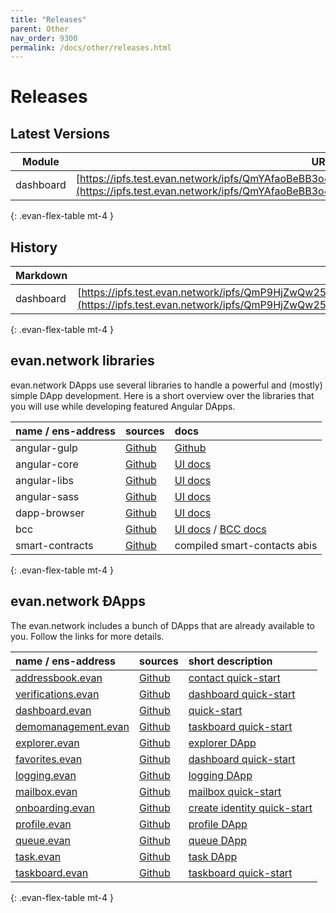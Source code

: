 ```yaml
---
title: "Releases"
parent: Other
nav_order: 9300
permalink: /docs/other/releases.html
---
```


# Releases

## Latest Versions

Module | URL | Version
--- | --- | ---
dashboard | [https://ipfs.test.evan.network/ipfs/QmYAfaoBeBB3o4dRXjZ6kcaBDutjfqr5cjanKQsXVBpTBe/index.html](https://ipfs.test.evan.network/ipfs/QmYAfaoBeBB3o4dRXjZ6kcaBDutjfqr5cjanKQsXVBpTBe/index.html) | 23.03.2018
{: .evan-flex-table mt-4 }

## History

Markdown | URL | Version
--- | --- | ---
dashboard| [https://ipfs.test.evan.network/ipfs/QmP9HjZwQw25Q6v1ceufaYxFbDsKx5Y6gBa3y8zUaKQD4R/index.html](https://ipfs.test.evan.network/ipfs/QmP9HjZwQw25Q6v1ceufaYxFbDsKx5Y6gBa3y8zUaKQD4R/index.html) | 21.03.2018
{: .evan-flex-table mt-4 }


## evan.network libraries

evan.network DApps use several libraries to handle a powerful and (mostly) simple DApp
development. Here is a short overview over the libraries that you will use while developing featured Angular DApps.

| name / ens-address | sources                                                       | docs                                                                                                                                                                                                      |
|:-------------------|:--------------------------------------------------------------|:----------------------------------------------------------------------------------------------------------------------------------------------------------------------------------------------------------|
| angular-gulp       | [Github](https://github.com/evannetwork/angular-gulp)         | [Github](https://github.com/evannetwork/angular-gulp)                                                                                                                                                     |
| angular-core       | [Github](https://github.com/evannetwork/ui-angular-core)      | [UI docs](https://ipfs.test.evan.network/ipns/QmReXE5YkiXviaHNG1ASfY6fFhEoiDKuSkgY4hxgZD9Gm8/angular-core)                                                                                                     |
| angular-libs       | [Github](https://github.com/evannetwork/ui-angular-libs)      | [UI docs](https://ipfs.test.evan.network/ipns/QmReXE5YkiXviaHNG1ASfY6fFhEoiDKuSkgY4hxgZD9Gm8/angular-libs)                                                                                                     |
| angular-sass       | [Github](https://github.com/evannetwork/ui-angular-sass)      | [UI docs](https://ipfs.test.evan.network/ipns/QmReXE5YkiXviaHNG1ASfY6fFhEoiDKuSkgY4hxgZD9Gm8/angular-sass)                                                                                                     |
| dapp-browser       | [Github](https://github.com/evannetwork/ui-dapp-browser)      | [UI docs](https://ipfs.test.evan.network/ipns/QmReXE5YkiXviaHNG1ASfY6fFhEoiDKuSkgY4hxgZD9Gm8/dapp-browser)                                                                                                     |
| bcc                | [Github](https://github.com/evannetwork/api-blockchain-core)  | [UI docs](https://ipfs.test.evan.network/ipns/QmReXE5YkiXviaHNG1ASfY6fFhEoiDKuSkgY4hxgZD9Gm8/bcc/bcc-bundle.html)  / [BCC docs](https://ipfs.test.evan.network/ipns/QmYmsPTdPPDLig6gKB1wu1De4KJtTqAXFLF1498umYs4M6) |
| smart-contracts    | [Github](https://github.com/evannetwork/smart-contracts-core) | compiled smart-contacts abis                                                                                                                                                                              |
{: .evan-flex-table mt-4 }


## evan.network ÐApps

The evan.network includes a bunch of DApps that are already available to you. Follow the links for
more details.

| name / ens-address                                                                    | sources                                                                                  | short description                                                        |
|:--------------------------------------------------------------------------------------|:-----------------------------------------------------------------------------------------|:-------------------------------------------------------------------------|
| [addressbook.evan](https://dashboard.evan.network/#/dashboard.evan/addressbook.evan)  | [Github](https://github.com/evannetwork/ui-core-dapps/tree/master/dapps/addressbook)     | [contact quick-start](/docs/first_steps/contacts.html)                   |
| [verifications.evan](https://dashboard.evan.network/#/verifications.evan)             | [Github](https://github.com/evannetwork/ui-core-dapps/tree/master/dapps/verifications)   | [dashboard quick-start](/docs/first_steps/verification.html)             |
| [dashboard.evan](https://dashboard.evan.network/#/dashboard.evan)                     | [Github](https://github.com/evannetwork/ui-core-dapps/tree/master/dapps/dashboard)       | [quick-start](/docs/first_steps/dashboard.html)                          |
| [demomanagement.evan](https://dashboard.evan.network/#/demomanagement.evan)           | [Github](https://github.com/evannetwork/ui-core-dapps/tree/master/dapps/demo-management) | [taskboard quick-start](/docs/developers/ui/dapps/demo-management.html)  |
| [explorer.evan](https://dashboard.evan.network/#/explorer.evan)                       | [Github](https://github.com/evannetwork/ui-core-dapps/tree/master/dapps/explorer)        | [explorer DApp](/docs/developers/ui/dapps/explorer.html)                 |
| [favorites.evan](https://dashboard.evan.network/#/dashboard.evan/favorites.evan)      | [Github](https://github.com/evannetwork/ui-core-dapps/tree/master/dapps/favorites)       | [dashboard quick-start](/docs/first_steps/dashboard.html)                |
| [logging.evan](https://dashboard.evan.network/#/dashboard.evan/logging.evan)          | [Github](https://github.com/evannetwork/ui-core-dapps/tree/master/dapps/logging)         | [logging DApp](/docs/developers/ui/dapps/logging.html)                   |
| [mailbox.evan](https://dashboard.evan.network/#/dashboard.evan/mailbox.evan)          | [Github](https://github.com/evannetwork/ui-core-dapps/tree/master/dapps/mailbox)         | [mailbox quick-start](/docs/first_steps/onchain.html)                    |
| [onboarding.evan](https://dashboard.evan.network/#/onboarding.evan)                   | [Github](https://github.com/evannetwork/ui-core-dapps/tree/master/dapps/onboarding)      | [create identity quick-start](/docs/first_steps/create-identity.html)    |
| [profile.evan](https://dashboard.evan.network/#/dashboard.evan/profile.evan)          | [Github](https://github.com/evannetwork/ui-core-dapps/tree/master/dapps/profile)         | [profile DApp](/docs/developers/ui/dapps/profile.html)                   |
| [queue.evan](https://dashboard.evan.network/#/dashboard.evan/queue.evan)              | [Github](https://github.com/evannetwork/ui-core-dapps/tree/master/dapps/queue)           | [queue DApp](/docs/developers/ui/dapps/queue.html)                       |
| [task.evan](https://dashboard.evan.network/#/dashboard.evan/taskboard.evan/task.evan) | [Github](https://github.com/evannetwork/ui-core-dapps/tree/master/dapps/task)            | [task DApp](/docs/first_steps/taskboard.html)                            |
| [taskboard.evan](https://dashboard.evan.network/#/dashboard.evan/taskboard.evan)      | [Github](https://github.com/evannetwork/ui-core-dapps/tree/master/dapps/taskboard)       | [taskboard quick-start](/docs/first_steps/taskboard.html)                |
{: .evan-flex-table mt-4 }

